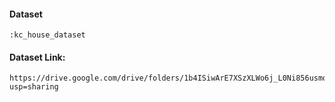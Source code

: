 #### Dataset 
	:kc_house_dataset
	
	
#### Dataset Link:
	https://drive.google.com/drive/folders/1b4ISiwArE7XSzXLWo6j_L0Ni856usmqQ?usp=sharing

